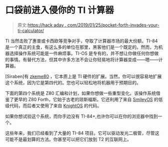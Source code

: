 # 口袋前进入侵你的 TI 计算器

> 原文:[https://hack aday . com/2019/01/25/pocket-forth-invades-your-ti-calculator/](https://hackaday.com/2019/01/25/pocket-forth-invades-your-ti-calculator/)

TI 当然击败了惠普或卡西欧等竞争对手，夺取了计算器市场的最大份额。TI-84 是一个真正的主食，有这么多的单位在那里，黑客他们是一个既定的。然而，为机器选择操作系统可能是一件麻烦事。TI-OS 是专有的，并不想让你做任何你想做的事情。有替代方法，但其中许多方法不会让你轻易地将计算器变成——嗯——计算器。

[Siraben]有 [zkeme80](https://github.com/siraben/zkeme80) ，它本质上是 TI 硬件的扩展。当然，你可以很容易地扩展这个系统，因为它是第四代的。您也可以轻松地将机器用于预期目的。

下面的第四个系统是 Z80 汇编和计划，如果你想做一些重型变化。该操作系统借鉴了更早的 Z80 Forth，它始于古老的琼斯福斯。它还利用了来自 [SmileyOS](https://www.ticalc.org/archives/files/fileinfo/442/44227.html) 的低级代码，而后者又使用了来自 [KnightOS](https://github.com/knightos/kernel) 的代码。

如果你想试验这个系统，而你手边没有 TI-84+,也许你可以在你的浏览器中找到一个。

这些年来，我们已经看到了大量的 TI-84 项目。它可以驱动发光二极管，尽管这可能不是最划算的方法。你甚至可以把它们放到 T2 的互联网上。